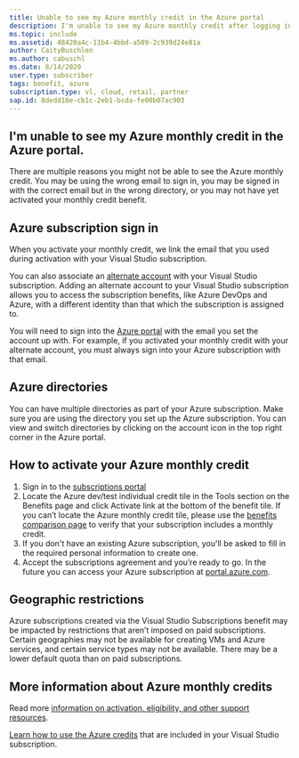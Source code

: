 ```yaml
---
title: Unable to see my Azure monthly credit in the Azure portal
description: I'm unable to see my Azure monthly credit after logging into the Azure portal 
ms.topic: include
ms.assetid: 48420a4c-11b4-4bbd-a509-2c939d24e81a
author: CaityBuschlen
ms.author: cabuschl
ms.date: 8/14/2020
user.type: subscriber
tags: benefit, azure
subscription.type: vl, cloud, retail, partner
sap.id: 8dedd10e-cb1c-2eb1-bcda-fe00b07ac903
---
```


## I'm unable to see my Azure monthly credit in the Azure portal.

There are multiple reasons you might not be able to see the Azure monthly credit. You may be using the wrong email to sign in, you may be signed in with the correct email but in the wrong directory, or you may not have yet activated your monthly credit benefit. 

## Azure subscription sign in 

When you activate your monthly credit, we link the email that you used during activation with your Visual Studio subscription.  

You can also associate an [alternate account](https://docs.microsoft.com/visualstudio/subscriptions/vs-alternate-identity) with your Visual Studio subscription. Adding an alternate account to your Visual Studio subscription allows you to access the subscription benefits, like Azure DevOps and Azure, with a different identity than that which the subscription is assigned to.  

You will need to sign into the [Azure portal](https://portal.azure.com/) with the email you set the account up with. For example, if you activated your monthly credit with your alternate account, you must always sign into your Azure subscription with that email. 

## Azure directories
 
You can have multiple directories as part of your Azure subscription. Make sure you are using the directory you set up the Azure subscription. You can view and switch directories by clicking on the account icon in the top right corner in the Azure portal. 

## How to activate your Azure monthly credit

1. Sign in to the [subscriptions portal](https://my.visualstudio.com/benefits)  
1. Locate the Azure dev/test individual credit tile in the Tools section on the Benefits page and click Activate link at the bottom of the benefit tile. If you can’t locate the Azure monthly credit tile, please use the [benefits comparison page](https://visualstudio.microsoft.com/vs/benefits/#azure?cat=visual-studio-enterprise-subscription) to verify that your subscription includes a monthly credit. 
1. If you don't have an existing Azure subscription, you'll be asked to fill in the required personal information to create one.  
1. Accept the subscriptions agreement and you’re ready to go. In the future you can access your Azure subscription at [portal.azure.com](https://portal.azure.com/).

## Geographic restrictions 

Azure subscriptions created via the Visual Studio Subscriptions benefit may be impacted by restrictions that aren’t imposed on paid subscriptions. Certain geographies may not be available for creating VMs and Azure services, and certain service types may not be available. There may be a lower default quota than on paid subscriptions. 

## More information about Azure monthly credits

Read more [information on activation, eligibility, and other support resources](https://docs.microsoft.com/visualstudio/subscriptions/vs-azure).  

[Learn how to use the Azure credits](https://azure.microsoft.com/pricing/member-offers/credit-for-visual-studio-subscribers/#azure-credits) that are included in your Visual Studio subscription. 